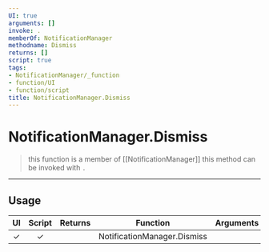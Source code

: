 ```yaml
---
UI: true
arguments: []
invoke: .
memberOf: NotificationManager
methodname: Dismiss
returns: []
script: true
tags:
- NotificationManager/_function
- function/UI
- function/script
title: NotificationManager.Dismiss
---
```

# NotificationManager.Dismiss
> this function is a member of [[NotificationManager]]
> this method can be invoked with `.`
-----
## Usage
|  UI | Script | Returns | Function | Arguments |
|:---:|:------:|-------:|:--------:|:---------|
|✓|✓||NotificationManager.Dismiss||
